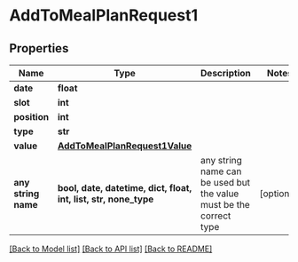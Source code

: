 # AddToMealPlanRequest1



## Properties
Name | Type | Description | Notes
------------ | ------------- | ------------- | -------------
**date** | **float** |  | 
**slot** | **int** |  | 
**position** | **int** |  | 
**type** | **str** |  | 
**value** | [**AddToMealPlanRequest1Value**](AddToMealPlanRequest1Value.md) |  | 
**any string name** | **bool, date, datetime, dict, float, int, list, str, none_type** | any string name can be used but the value must be the correct type | [optional]

[[Back to Model list]](../README.md#documentation-for-models) [[Back to API list]](../README.md#documentation-for-api-endpoints) [[Back to README]](../README.md)


